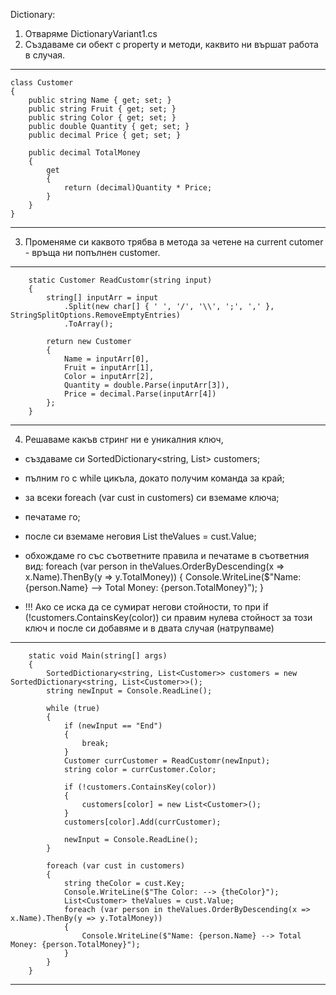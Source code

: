 Dictionary:

1. Отваряме DictionaryVariant1.cs
2. Създаваме си обект с property и методи, каквито ни вършат работа в случая.

-------------

    class Customer
    {
        public string Name { get; set; }
        public string Fruit { get; set; }
        public string Color { get; set; }
        public double Quantity { get; set; }
        public decimal Price { get; set; }

        public decimal TotalMoney
        {
            get
            {
                return (decimal)Quantity * Price;
            }
        }
    }
    
-------------

3. Променяме си каквото трябва в метода за четене на current cutomer - връща ни попълнен customer.

-------------

        static Customer ReadCustomr(string input)
        {
            string[] inputArr = input
                .Split(new char[] { ' ', '/', '\\', ';', ',' }, StringSplitOptions.RemoveEmptyEntries)
                .ToArray();

            return new Customer
            {
                Name = inputArr[0],
                Fruit = inputArr[1],
                Color = inputArr[2],
                Quantity = double.Parse(inputArr[3]),
                Price = decimal.Parse(inputArr[4])
            };
        }
        
        
-------------      

4. Решаваме какъв стринг ни е уникалния ключ, 
- създаваме си SortedDictionary<string, List<Customer>> customers;
- пълним го с while цикъла, докато получим команда за край;
- за всеки     foreach (var cust in customers) си вземаме ключа;
- печатаме го;
- после си вземаме неговия  List<Customer> theValues = cust.Value; 
- обхождаме го със съответните правила и печатаме в съответния вид: 
                foreach (var person in theValues.OrderByDescending(x => x.Name).ThenBy(y => y.TotalMoney))
                {
                    Console.WriteLine($"Name: {person.Name} --> Total Money: {person.TotalMoney}");
                }

- !!! Ако се иска да се сумират негови стойности, 
то при  if (!customers.ContainsKey(color)) си правим нулева стойност за този ключ 
и после си добавяме и в двата случая (натрупваме)
                
-------------

        static void Main(string[] args)
        {
            SortedDictionary<string, List<Customer>> customers = new SortedDictionary<string, List<Customer>>();
            string newInput = Console.ReadLine();

            while (true)
            {
                if (newInput == "End")
                {
                    break;
                }
                Customer currCustomer = ReadCustomr(newInput);
                string color = currCustomer.Color;

                if (!customers.ContainsKey(color))
                {
                    customers[color] = new List<Customer>();
                }
                customers[color].Add(currCustomer);

                newInput = Console.ReadLine();
            }

            foreach (var cust in customers)
            {
                string theColor = cust.Key;
                Console.WriteLine($"The Color: --> {theColor}");
                List<Customer> theValues = cust.Value;
                foreach (var person in theValues.OrderByDescending(x => x.Name).ThenBy(y => y.TotalMoney))
                {
                    Console.WriteLine($"Name: {person.Name} --> Total Money: {person.TotalMoney}");
                }
            }
        }

-------------